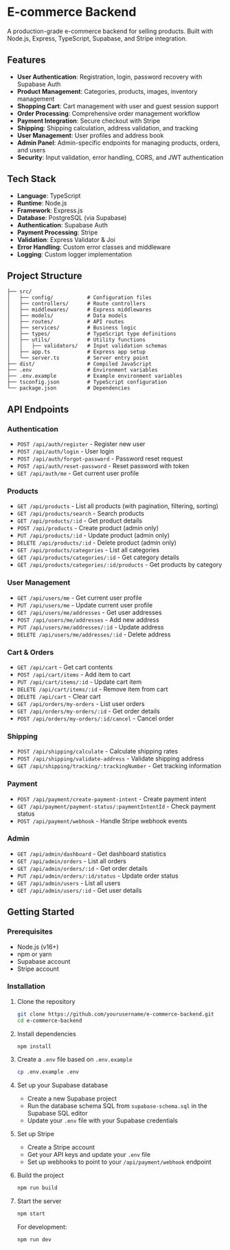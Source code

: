 # E-commerce Backend

A production-grade e-commerce backend for selling products. Built with Node.js, Express, TypeScript, Supabase, and Stripe integration.

## Features

- **User Authentication**: Registration, login, password recovery with Supabase Auth
- **Product Management**: Categories, products, images, inventory management
- **Shopping Cart**: Cart management with user and guest session support
- **Order Processing**: Comprehensive order management workflow
- **Payment Integration**: Secure checkout with Stripe
- **Shipping**: Shipping calculation, address validation, and tracking
- **User Management**: User profiles and address book
- **Admin Panel**: Admin-specific endpoints for managing products, orders, and users
- **Security**: Input validation, error handling, CORS, and JWT authentication

## Tech Stack

- **Language**: TypeScript
- **Runtime**: Node.js
- **Framework**: Express.js
- **Database**: PostgreSQL (via Supabase)
- **Authentication**: Supabase Auth
- **Payment Processing**: Stripe
- **Validation**: Express Validator & Joi
- **Error Handling**: Custom error classes and middleware
- **Logging**: Custom logger implementation

## Project Structure

```
├── src/
│   ├── config/           # Configuration files
│   ├── controllers/      # Route controllers
│   ├── middlewares/      # Express middlewares
│   ├── models/           # Data models
│   ├── routes/           # API routes
│   ├── services/         # Business logic
│   ├── types/            # TypeScript type definitions
│   ├── utils/            # Utility functions
│   │   ├── validators/   # Input validation schemas
│   ├── app.ts            # Express app setup
│   └── server.ts         # Server entry point
├── dist/                 # Compiled JavaScript
├── .env                  # Environment variables
├── .env.example          # Example environment variables
├── tsconfig.json         # TypeScript configuration
└── package.json          # Dependencies
```

## API Endpoints

### Authentication

- `POST /api/auth/register` - Register new user
- `POST /api/auth/login` - User login
- `POST /api/auth/forgot-password` - Password reset request
- `POST /api/auth/reset-password` - Reset password with token
- `GET /api/auth/me` - Get current user profile

### Products

- `GET /api/products` - List all products (with pagination, filtering, sorting)
- `GET /api/products/search` - Search products
- `GET /api/products/:id` - Get product details
- `POST /api/products` - Create product (admin only)
- `PUT /api/products/:id` - Update product (admin only)
- `DELETE /api/products/:id` - Delete product (admin only)
- `GET /api/products/categories` - List all categories
- `GET /api/products/categories/:id` - Get category details
- `GET /api/products/categories/:id/products` - Get products by category

### User Management

- `GET /api/users/me` - Get current user profile
- `PUT /api/users/me` - Update current user profile
- `GET /api/users/me/addresses` - Get user addresses
- `POST /api/users/me/addresses` - Add new address
- `PUT /api/users/me/addresses/:id` - Update address
- `DELETE /api/users/me/addresses/:id` - Delete address

### Cart & Orders

- `GET /api/cart` - Get cart contents
- `POST /api/cart/items` - Add item to cart
- `PUT /api/cart/items/:id` - Update cart item
- `DELETE /api/cart/items/:id` - Remove item from cart
- `DELETE /api/cart` - Clear cart
- `GET /api/orders/my-orders` - List user orders
- `GET /api/orders/my-orders/:id` - Get order details
- `POST /api/orders/my-orders/:id/cancel` - Cancel order

### Shipping

- `POST /api/shipping/calculate` - Calculate shipping rates
- `POST /api/shipping/validate-address` - Validate shipping address
- `GET /api/shipping/tracking/:trackingNumber` - Get tracking information

### Payment

- `POST /api/payment/create-payment-intent` - Create payment intent
- `GET /api/payment/payment-status/:paymentIntentId` - Check payment status
- `POST /api/payment/webhook` - Handle Stripe webhook events

### Admin

- `GET /api/admin/dashboard` - Get dashboard statistics
- `GET /api/admin/orders` - List all orders
- `GET /api/admin/orders/:id` - Get order details
- `PUT /api/admin/orders/:id/status` - Update order status
- `GET /api/admin/users` - List all users
- `GET /api/admin/users/:id` - Get user details

## Getting Started

### Prerequisites

- Node.js (v16+)
- npm or yarn
- Supabase account
- Stripe account

### Installation

1. Clone the repository

   ```bash
   git clone https://github.com/yourusername/e-commerce-backend.git
   cd e-commerce-backend
   ```

2. Install dependencies

   ```bash
   npm install
   ```

3. Create a `.env` file based on `.env.example`

   ```bash
   cp .env.example .env
   ```

4. Set up your Supabase database

   - Create a new Supabase project
   - Run the database schema SQL from `supabase-schema.sql` in the Supabase SQL editor
   - Update your `.env` file with your Supabase credentials

5. Set up Stripe

   - Create a Stripe account
   - Get your API keys and update your `.env` file
   - Set up webhooks to point to your `/api/payment/webhook` endpoint

6. Build the project

   ```bash
   npm run build
   ```

7. Start the server

   ```bash
   npm start
   ```

   For development:

   ```bash
   npm run dev
   ```
